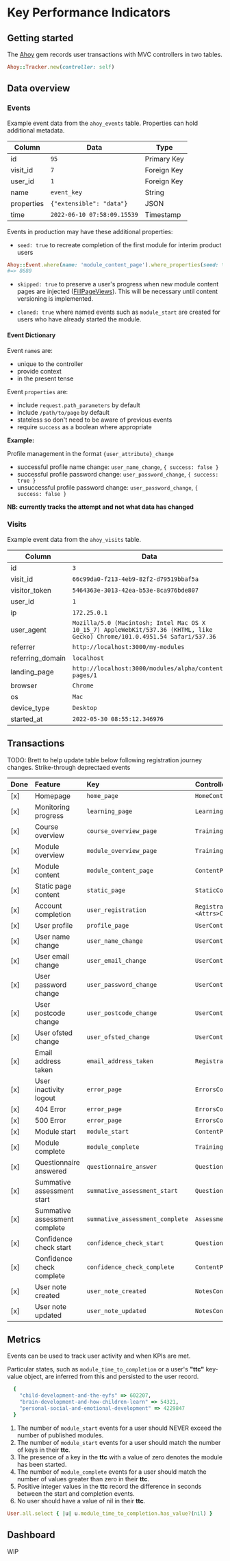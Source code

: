 # Key Performance Indicators

## Getting started

The [Ahoy](https://github.com/ankane/ahoy) gem records user transactions with MVC controllers in two tables.

```ruby
Ahoy::Tracker.new(controller: self)
```

## Data overview

### Events

Example event data from the `ahoy_events` table. Properties can hold additional metadata.

| Column     | Data                        | Type        |
| ---        | ---                         | ---         |
| id         | `95`                        | Primary Key |
| visit_id   | `7`                         | Foreign Key |
| user_id    | `1`                         | Foreign Key |
| name       | `event_key`                 | String      |
| properties | `{"extensible": "data"}`    | JSON        |
| time       | `2022-06-10 07:58:09.15539` | Timestamp   |

Events in production may have these additional properties:

- `seed: true` to recreate completion of the first module for interim product users

```ruby
Ahoy::Event.where(name: 'module_content_page').where_properties(seed: true).count
#=> 8680
```

- `skipped: true` to preserve a user's progress when new module content pages are injected ([FillPageViews](../../FillPageViews)).
  This will be necessary until content versioning is implemented.

- `cloned: true` where named events such as `module_start` are created for users who have already started the module.

#### Event Dictionary

Event `name`s are:

- unique to the controller
- provide context
- in the present tense

Event `properties` are:

- include `request.path_parameters` by default
- include `/path/to/page` by default
- stateless so don't need to be aware of previous events
- require `success` as a boolean where appropriate

**Example:**

Profile management in the format `{user_attribute}_change`

- successful profile name change: `user_name_change`, `{ success: false }`
- successful profile password change: `user_password_change`, `{ success: true }`
- unsuccessful profile password change: `user_password_change`, `{ success: false }`

**NB: currently tracks the attempt and not what data has changed**

### Visits

Example event data from the `ahoy_visits` table.

| Column           | Data                                                                                                                        |
| ---              | ---                                                                                                                         |
| id               | `3`                                                                                                                         |
| visit_id         | `66c99da0-f213-4eb9-82f2-d79519bbaf5a`                                                                                      |
| visitor_token    | `5464363e-3013-42ea-b53e-8ca976bde807`                                                                                      |
| user_id          | `1`                                                                                                                         |
| ip               | `172.25.0.1`                                                                                                                |
| user_agent       | `Mozilla/5.0 (Macintosh; Intel Mac OS X 10_15_7) AppleWebKit/537.36 (KHTML, like Gecko) Chrome/101.0.4951.54 Safari/537.36` |
| referrer         | `http://localhost:3000/my-modules`                                                                                         |
| referring_domain | `localhost`                                                                                                                 |
| landing_page     | `http://localhost:3000/modules/alpha/content-pages/1`                                                                       |
| browser          | `Chrome`                                                                                                                    |
| os               | `Mac`                                                                                                                       |
| device_type      | `Desktop`                                                                                                                   |
| started_at       | `2022-05-30 08:55:12.346976`                                                                                                |



## Transactions

TODO: Brett to help update table below following registration journey changes. Strike-through deprectaed events

| Done | Feature                       | Key                             | Controllers                       | Path                                         |
| :--- | :---                          | :---                            | :---                              | :---                                         |
| [x]  | Homepage                      | `home_page`                     | `HomeController`                  | `/`                                          |
| [x]  | Monitoring progress           | `learning_page`                 | `LearningController`              | `/my-modules`                                |
| [x]  | Course overview               | `course_overview_page`          | `TrainingModulesController`       | `/modules`                                   |
| [x]  | Module overview               | `module_overview_page`          | `TrainingModulesController`       | `/modules/{alpha}`                           |
| [x]  | Module content                | `module_content_page`           | `ContentPagesController`          | `/modules/{alpha}/content-pages/{1}`         |
| [x]  | Static page content           | `static_page`                   | `StaticController`                | `/example-page`                              |
| [x]  | Account completion            | `user_registration`             | `Registration::<Attrs>Controller` | `/registration/{attr}`                       |
| [x]  | User profile                  | `profile_page`                  | `UserController`                  | `/my-account`                                |
| [x]  | User name change              | `user_name_change`              | `UserController`                  | `/my-account/update-name`                    |
| [x]  | User email change             | `user_email_change`             | `UserController`                  | `/my-account/update-email`                   |
| [x]  | User password change          | `user_password_change`          | `UserController`                  | `/my-account/update-password`                |
| [x]  | User postcode change          | `user_postcode_change`          | `UserController`                  | `/my-account/update-postcode`                |
| [x]  | User ofsted change            | `user_ofsted_change`            | `UserController`                  | `/my-account/update-ofsted-number`           |
| [x]  | Email address taken           | `email_address_taken`           | `RegistrationsController`         | `/users/sign-up`                             |
| [x]  | User inactivity logout        | `error_page`                    | `ErrorsController`                | `/timeout`                                   |
| [x]  | 404 Error                     | `error_page`                    | `ErrorsController`                | `/404`                                       |
| [x]  | 500 Error                     | `error_page`                    | `ErrorsController`                | `/500`                                       |
| [x]  | Module start                  | `module_start`                  | `ContentPagesController`          | `/modules/{alpha}/content-pages/intro`       |
| [x]  | Module complete               | `module_complete`               | `TrainingModulesController`       | `/modules/{alpha}/certificate`               |
| [x]  | Questionnaire answered        | `questionnaire_answer`          | `QuestionnairesController`        | `/modules/{alpha}/questionnaires/{path}`     |
| [x]  | Summative assessment start    | `summative_assessment_start`    | `QuestionnairesController`        | `/modules/{alpha}/questionnaires/{path}`     |
| [x]  | Summative assessment complete | `summative_assessment_complete` | `AssessmentResultsController`     | `/modules/{alpha}/assessment-results/{path}` |
| [x]  | Confidence check start        | `confidence_check_start`        | `QuestionnairesController`        | `/modules/{alpha}/questionnaires/{path}`     |
| [x]  | Confidence check complete     | `confidence_check_complete`     | `ContentPagesController`          | `/modules/{alpha}/questionnaires/{path}`     |
| [x]  | User note created             | `user_note_created`             | `NotesController`                 | `/my-account/learning-log`                   |
| [x]  | User note updated             | `user_note_updated`             | `NotesController`                 | `/my-account/learning-log`                   |


## Metrics

Events can be used to track user activity and when KPIs are met.

Particular states, such as `module_time_to_completion` or a user's **"ttc"** key-value object, are inferred from this and persisted to the user record.

```ruby
  {
    "child-development-and-the-eyfs" => 602207,
    "brain-development-and-how-children-learn" => 54321,
    "personal-social-and-emotional-development" => 4229847
  }
```

1. The number of `module_start` events for a user should NEVER exceed the number of published modules.
2. The number of `module_start` events for a user should match the number of keys in their **ttc**.
3. The presence of a key in the **ttc** with a value of zero denotes the module has been started.
4. The number of `module_complete` events for a user should match the number of values greater than zero in their **ttc**.
5. Positive integer values in the **ttc** record the difference in seconds between the start and completion events.
6. No user should have a value of nil in their **ttc**.

```ruby
User.all.select { |u| u.module_time_to_completion.has_value?(nil) }
```

## Dashboard

WIP
